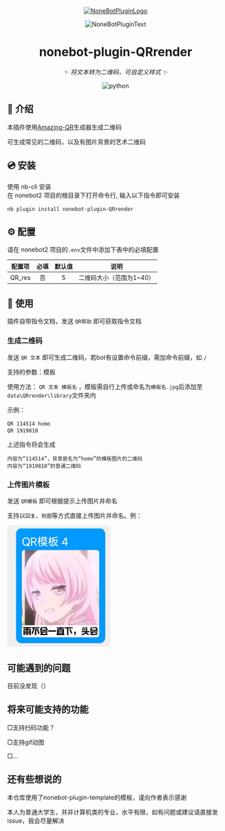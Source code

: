 <div align="center">
  <a href="https://v2.nonebot.dev/store"><img src="https://github.com/A-kirami/nonebot-plugin-template/blob/resources/nbp_logo.png" width="180" height="180" alt="NoneBotPluginLogo"></a>
  <br>
  <p><img src="https://github.com/A-kirami/nonebot-plugin-template/blob/resources/NoneBotPlugin.svg" width="240" alt="NoneBotPluginText"></p>
</div>

<div align="center">

# nonebot-plugin-QRrender

_✨ 将文本转为二维码，可自定义样式 ✨_



</a>
<img src="https://img.shields.io/badge/python-3.9+-blue.svg" alt="python">

</div>



## 📖 介绍

本插件使用[Amazing-QR](https://github.com/x-hw/amazing-qr)生成器生成二维码

可生成常见的二维码，以及有图片背景的艺术二维码

## 💿 安装


<summary>使用 nb-cli 安装</summary>
在 nonebot2 项目的根目录下打开命令行, 输入以下指令即可安装

    nb plugin install nonebot-plugin-QRrender



## ⚙️ 配置
请在 nonebot2 项目的`.env`文件中添加下表中的必填配置

| 配置项  | 必填 | 默认值 |          说明           |
| :----: | :--: | :----: | :--------------------: |
| QR_res |  否  |   5    | 二维码大小（范围为1~40） |



## 🎉 使用
插件自带指令文档，发送 `QR帮助` 即可获取指令文档

### 生成二维码
发送 `QR 文本` 即可生成二维码，若bot有设置命令前缀，需加命令前缀，如 `/`

支持的参数：模板

使用方法： `QR 文本 模板名` ，模板需自行上传或命名为`模板名.jpg`后添加至`data\QRrender\library`文件夹内

示例：
```
QR 114514 homo
QR 1919810
```
上述指令将会生成
```
内容为“114514”，背景是名为“homo”的模板图片的二维码
内容为“1919810”的普通二维码
```

### 上传图片模板
发送 `QR模板` 即可根据提示上传图片并命名

支持以`回复`、`附图`等方式直接上传图片并命名。例：

<img src="https://github.com/Funny1Potato/nonebot-plugin-QRrender/blob/main/example.jpg" width="240">

## 可能遇到的问题

目前没发现（）


## 将来可能支持的功能

□支持扫码功能？

□支持gif动图

□...

## 还有些想说的
本仓库使用了nonebot-plugin-template的模板，谨向作者表示感谢

本人为普通大学生，并非计算机类的专业，水平有限，如有问题或建议请直接发issue，我会尽量解决
